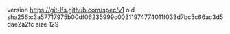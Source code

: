 version https://git-lfs.github.com/spec/v1
oid sha256:c3a57717975b00df06235999c00311974774011f033d7bc5c66ac3d5dae2a2fc
size 129
